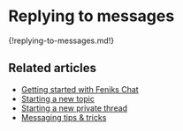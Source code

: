 # Replying to messages

{!replying-to-messages.md!}

## Related articles

* [Getting started with Feniks Chat](/help/getting-started-with-zulip)
* [Starting a new topic](/help/starting-a-new-topic)
* [Starting a new private thread](/help/starting-a-new-private-thread)
* [Messaging tips & tricks](/help/messaging-tips)
